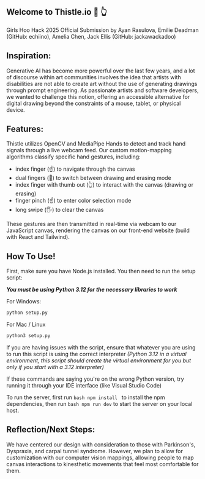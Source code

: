 ## Welcome to Thistle.io :art: :point_up_2: 
Girls Hoo Hack 2025 Official Submission by Ayan Rasulova, Emilie Deadman (GitHub: echiino), Amelia Chen, Jack Ellis (GitHub: jackawackadoo)

## Inspiration:

Generative AI has become more powerful over the last few years, and a lot of discourse within art communities involves the idea that artists with disabilities are not able to create art without the use of generating drawings through prompt engineering. As passionate artists and software developers, we wanted to challenge this notion, offering an accessible alternative for digital drawing beyond the constraints of a mouse, tablet, or physical device. 

## Features:

Thistle utilizes OpenCV and MediaPipe Hands to detect and track hand signals through a live webcam feed. Our custom motion-mapping algorithms classify specific hand gestures, including: 

- index finger (☝️) to navigate through the canvas
- dual fingers (🤘) to switch between drawing and erasing mode 
- index finger with thumb out (👆) to interact with the canvas (drawing or erasing)
- finger pinch (☝️) to enter color selection mode 
- long swipe (🖐️) to clear the canvas 

These gestures are then transmitted in real-time via webcam to our JavaScript canvas, rendering the canvas on our front-end website (build with React and Tailwind).

## How To Use!

First, make sure you have Node.js installed. You then need to run the setup script:

***You must be using Python 3.12 for the necessary libraries to work***

For Windows:
```bash
python setup.py
```

For Mac / Linux
```bash
python3 setup.py
```

If you are having issues with the script, ensure that whatever you are using to run this script is using the correct interpreter *(Python 3.12 in a virtual environment, this script should create the virtual environment for you but only if you start with a 3.12 interpreter)*

If these commands are saying you're on the wrong Python version, try running it through your IDE interface (like Visual Studio Code)

To run the server, first run ```bash npm install ``` to install the npm dependencies, then run ```bash npm run dev``` to start the server on your local host. 

## Reflection/Next Steps:

We have centered our design with consideration to those with Parkinson's, Dyspraxia, and carpal tunnel syndrome. However, we plan to allow for customization with our computer vision mappings, allowing people to map canvas interactions to kinesthetic movements that feel most comfortable for them.
